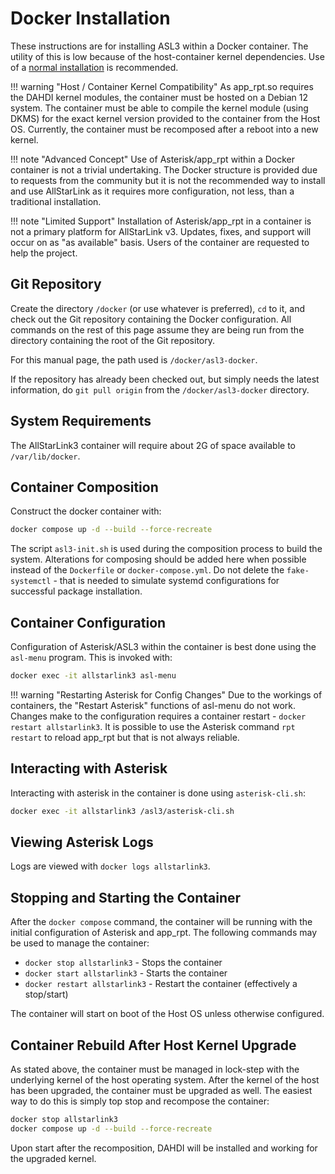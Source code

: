 # Docker Installation
These instructions are for installing ASL3 within a Docker container. The
utility of this is low because of the host-container kernel dependencies.
Use of a [normal installation](install.md) is recommended.

!!! warning "Host / Container Kernel Compatibility"
    As app_rpt.so requires the DAHDI kernel modules, the container must be
    hosted on a Debian 12 system. The container must be able to compile the
    kernel module (using DKMS) for the exact kernel version provided to
    the container from the Host OS. Currently, the container must be
    recomposed after a reboot into a new kernel.

!!! note "Advanced Concept"
    Use of Asterisk/app_rpt within a Docker container is not a trivial
    undertaking. The Docker structure is provided due to requests from the 
    community but it is not the recommended way to install and use
    AllStarLink as it requires more configuration, not less, than
    a traditional installation.

!!! note "Limited Support"
    Installation of Asterisk/app_rpt in a container is not a primary
    platform for AllStarLink v3. Updates, fixes, and support will
    occur on as "as available" basis. Users of the container are 
    requested to help the project.

## Git Repository
Create the directory `/docker` (or use whatever is preferred), `cd` to it,
and check out the Git repository containing the Docker configuration.
All commands on the rest of this page assume they are being run from
the directory containing the root of the Git repository. 

For this manual page, the path used is `/docker/asl3-docker`.

If the repository has already been checked out, but simply needs the latest
information, do `git pull origin` from the `/docker/asl3-docker` directory.

## System Requirements
The AllStarLink3 container will require about 2G of space available
to `/var/lib/docker`.

## Container Composition
Construct the docker container with:

```bash
docker compose up -d --build --force-recreate
```

The script `asl3-init.sh` is used during the composition process to build the
system. Alterations for composing should be added here when possible
instead of the `Dockerfile` or `docker-compose.yml`. Do not delete
the `fake-systemctl` - that is needed to simulate systemd configurations for
successful package installation.

## Container Configuration
Configuration of Asterisk/ASL3 within the container is best done using
the `asl-menu` program. This is invoked with:

```bash
docker exec -it allstarlink3 asl-menu
```

!!! warning "Restarting Asterisk for Config Changes"
    Due to the workings of containers, the "Restart Asterisk" functions
    of asl-menu do not work. Changes make to the configuration
    requires a container restart - `docker restart allstarlink3`.
    It is possible to use the Asterisk command `rpt restart` to reload
    app_rpt but that is not always reliable.

## Interacting with Asterisk
Interacting with asterisk in the container is done using `asterisk-cli.sh`:

```bash
docker exec -it allstarlink3 /asl3/asterisk-cli.sh
```

## Viewing Asterisk Logs
Logs are viewed with `docker logs allstarlink3`.

## Stopping and Starting the Container
After the `docker compose` command, the container will be running
with the initial configuration of Asterisk and app_rpt. The following
commands may be used to manage the container:

* `docker stop allstarlink3` - Stops the container
* `docker start allstarlink3` - Starts the container
* `docker restart allstarlink3` - Restart the container (effectively a stop/start)

The container will start on boot of the Host OS unless otherwise configured.

## Container Rebuild After Host Kernel Upgrade
As stated above, the container must be managed in lock-step with the underlying
kernel of the host operating system. After the kernel of the host has been
upgraded, the container must be upgraded as well. The easiest way to do this
is simply top stop and recompose the container:

```bash
docker stop allstarlink3
docker compose up -d --build --force-recreate
```

Upon start after the recomposition, DAHDI will be installed and working
for the upgraded kernel.